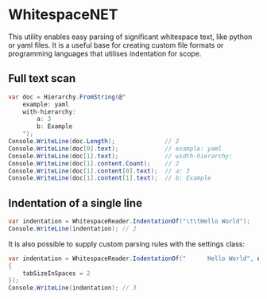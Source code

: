# WhitespaceNET

This utility enables easy parsing of significant whitespace text, like python or yaml files. It is a useful base for creating custom file formats or programming languages that utilises indentation for scope.

## Full text scan

```csharp
var doc = Hierarchy.FromString(@"
    example: yaml
    with-hierarchy:
        a: 3
        b: Example
    ");
Console.WriteLine(doc.Length);              // 2
Console.WriteLine(doc[0].text);             // example: yaml
Console.WriteLine(doc[1].text);             // width-hierarchy:
Console.WriteLine(doc[1].content.Count);    // 2
Console.WriteLine(doc[1].content[0].text);  // a: 3
Console.WriteLine(doc[1].content[1].text);  // b: Example
```

## Indentation of a single line

```csharp
var indentation = WhitespaceReader.IndentationOf("\t\tHello World");
Console.WriteLine(indentation); // 2
```

It is also possible to supply custom parsing rules with the settings class:

```csharp
var indentation = WhitespaceReader.IndentationOf("      Hello World", new Settings
{
    tabSizeInSpaces = 2
});
Console.WriteLine(indentation); // 3
```
